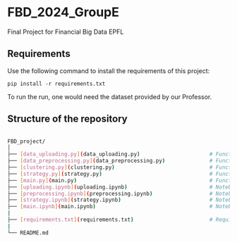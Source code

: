 # FBD_2024_GroupE
Final Project for Financial Big Data EPFL

## Requirements

Use the following command to install the requirements of this project:

```
pip install -r requirements.txt
```

To run the run, one would need the dataset provided by our Professor. 

## Structure of the repository 

```bash

FBD_project/
│
├── [data_uploading.py](data_uploading.py)                      # Functions to explore the provided data & upload
├── [data_preprocessing.py](data_preprocessing.py)              # Functions to clean our chosen period data 
├── [clustering.py](clustering.py)                              # Functions to further clean the data for pre-processing
├── [strategy.py](strategy.py)                                  # Functions to implement the clustering and the strategies
├── [main.py](main.py)                                          # Functions to run all our analysis and results
├── [uploading.ipynb](uploading.ipynb)                          # Notebook to explore the yearly data provided by the prof & upload
├── [preprocessing.ipynb](preprocessing.ipynb)                  # Notebook to do the preprocessing of the data for the chosen period
├── [strategy.ipynb](strategy.ipynb)                            # Notebook to compute and observe the results of multiple portfolio strategies
├── [main.ipynb](main.ipynb)                                    # Notebook containing all our analysis and results
|
├── [requirements.txt](requirements.txt)                        # Requirement files
|
└── README.md

```